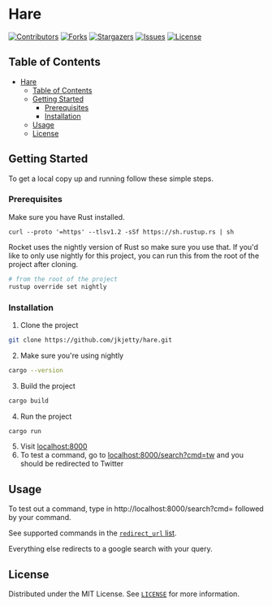 # Hare

<!-- PROJECT SHIELDS -->
<!--
*** I'm using markdown "reference style" links for readability.
*** Reference links are enclosed in brackets [ ] instead of parentheses ( ).
*** See the bottom of this document for the declaration of the reference variables
*** for contributors-url, forks-url, etc. This is an optional, concise syntax you may use.
*** https://www.markdownguide.org/basic-syntax/#reference-style-links
-->
[![Contributors][contributors-shield]][contributors-url]
[![Forks][forks-shield]][forks-url]
[![Stargazers][stars-shield]][stars-url]
[![Issues][issues-shield]][issues-url]
[![License][license-shield]][license-url]


<!-- TABLE OF CONTENTS -->
## Table of Contents

- [Hare](#hare)
  - [Table of Contents](#table-of-contents)
  - [Getting Started](#getting-started)
    - [Prerequisites](#prerequisites)
    - [Installation](#installation)
  - [Usage](#usage)
  - [License](#license)

<!-- GETTING STARTED -->
## Getting Started

To get a local copy up and running follow these simple steps.

### Prerequisites

Make sure you have Rust installed. 

```shell
curl --proto '=https' --tlsv1.2 -sSf https://sh.rustup.rs | sh
```

Rocket uses the nightly version of Rust so make sure you use that. If you'd like to only use nightly for this project, you can run this from the root of the project after cloning.

```sh
# from the root of the project
rustup override set nightly
```

### Installation
 
1. Clone the project
```sh
git clone https://github.com/jkjetty/hare.git
```
2. Make sure you're using nightly 
```sh
cargo --version
```
3. Build the project
```sh
cargo build
```
4. Run the project
```sh
cargo run
```
5. Visit [localhost:8000](http://localhost:8000/)
6. To test a command, go to [localhost:8000/search?cmd=tw](http://localhost:8000/search?cmd=tw) and you should be redirected to Twitter

<!-- USAGE EXAMPLES -->
## Usage

To test out a command, type in http://localhost:8000/search?cmd= followed by your command.

See supported commands in the [`redirect_url` list](https://github.com/jkjetty/hare/blob/master/src/main.rs).

Everything else redirects to a google search with your query.

<!-- LICENSE -->
## License

Distributed under the MIT License. See [`LICENSE`](LICENSE) for more information.

<!-- MARKDOWN LINKS & IMAGES -->
<!-- https://www.markdownguide.org/basic-syntax/#reference-style-links -->
[contributors-shield]: https://img.shields.io/github/contributors/jkjetty/hare.svg?style=flat-square
[contributors-url]: https://github.com/jkjetty/hare/graphs/contributors
[forks-shield]: https://img.shields.io/github/forks/jkjetty/hare.svg?style=flat-square
[forks-url]: https://github.com/jkjetty/hare/network/members
[stars-shield]: https://img.shields.io/github/stars/jkjetty/hare.svg?style=flat-square
[stars-url]: https://github.com/jkjetty/hare/stargazers
[issues-shield]: https://img.shields.io/github/issues/jkjetty/hare.svg?style=flat-square
[issues-url]: https://github.com/jkjetty/hare/issues
[license-shield]: https://img.shields.io/github/license/jkjetty/hare?style=flat-square
[license-url]: https://github.com/jkjetty/hare/blob/master/LICENSE
[product-screenshot]: demo.gif
